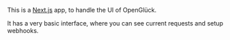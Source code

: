 This is a [Next.js](https://nextjs.org/) app, to handle the UI of OpenGlück.

It has a very basic interface, where you can see current requests and setup webhooks.
